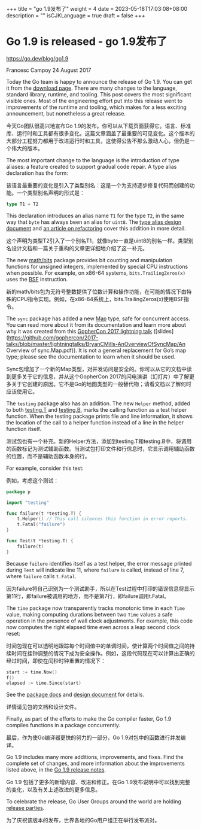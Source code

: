 +++
title = "go 1.9发布了"
weight = 4
date = 2023-05-18T17:03:08+08:00
description = ""
isCJKLanguage = true
draft = false
+++

# Go 1.9 is released - go 1.9发布了

https://go.dev/blog/go1.9

Francesc Campoy
24 August 2017

Today the Go team is happy to announce the release of Go 1.9. You can get it from the [download page](https://go.dev/dl/). There are many changes to the language, standard library, runtime, and tooling. This post covers the most significant visible ones. Most of the engineering effort put into this release went to improvements of the runtime and tooling, which makes for a less exciting announcement, but nonetheless a great release.

今天Go团队很高兴地宣布Go 1.9的发布。你可以从下载页面获得它。语言、标准库、运行时和工具都有很多变化。这篇文章涵盖了最重要的可见变化。这个版本的大部分工程努力都用于改进运行时和工具，这使得公告不那么激动人心，但仍是一个伟大的版本。

The most important change to the language is the introduction of type aliases: a feature created to support gradual code repair. A type alias declaration has the form:

该语言最重要的变化是引入了类型别名：这是一个为支持逐步修复代码而创建的功能。一个类型别名声明的形式是：

```go linenums="1"
type T1 = T2
```

This declaration introduces an alias name `T1` for the type `T2`, in the same way that `byte` has always been an alias for `uint8`. The [type alias design document](https://go.dev/design/18130-type-alias) and [an article on refactoring](https://go.dev/talks/2016/refactor.article) cover this addition in more detail.

这个声明为类型T2引入了一个别名T1，就像byte一直是uint8的别名一样。类型别名设计文档和一篇关于重构的文章更详细地介绍了这一补充。

The new [math/bits](https://go.dev/pkg/math/bits) package provides bit counting and manipulation functions for unsigned integers, implemented by special CPU instructions when possible. For example, on x86-64 systems, `bits.TrailingZeros(x)` uses the [BSF](https://pdos.csail.mit.edu/6.828/2010/readings/i386/BSF.htm) instruction.

新的math/bits包为无符号整数提供了位数计算和操作功能，在可能的情况下由特殊的CPU指令实现。例如，在x86-64系统上，bits.TrailingZeros(x)使用BSF指令。

The `sync` package has added a new [Map](https://go.dev/pkg/sync#Map) type, safe for concurrent access. You can read more about it from its documentation and learn more about why it was created from this [GopherCon 2017 lightning talk](https://www.youtube.com/watch?v=C1EtfDnsdDs) ([slides](https://github.com/gophercon/2017-talks/blob/master/lightningtalks/BryanCMills-AnOverviewOfSyncMap/An Overview of sync.Map.pdf)). It is not a general replacement for Go’s map type; please see the documentation to learn when it should be used.

Sync包增加了一个新的Map类型，对并发访问是安全的。你可以从它的文档中读到更多关于它的信息，并从这个GopherCon 2017的闪电演讲（幻灯片）中了解更多关于它创建的原因。它不是Go的地图类型的一般替代物；请看文档以了解何时应该使用它。

The `testing` package also has an addition. The new `Helper` method, added to both [testing.T](https://go.dev/pkg/testing#T.Helper) and [testing.B](https://go.dev/pkg/testing#B.Helper), marks the calling function as a test helper function. When the testing package prints file and line information, it shows the location of the call to a helper function instead of a line in the helper function itself.

测试包也有一个补充。新的Helper方法，添加到testing.T和testing.B中，将调用的函数标记为测试辅助函数。当测试包打印文件和行信息时，它显示调用辅助函数的位置，而不是辅助函数本身的行。

For example, consider this test:

例如，考虑这个测试：

```go linenums="1"
package p

import "testing"

func failure(t *testing.T) {
    t.Helper() // This call silences this function in error reports.
    t.Fatal("failure")
}

func Test(t *testing.T) {
    failure(t)
}
```

Because `failure` identifies itself as a test helper, the error message printed during `Test` will indicate line 11, where `failure` is called, instead of line 7, where `failure` calls `t.Fatal`.

因为failure将自己识别为一个测试助手，所以在Test过程中打印的错误信息将显示第11行，即failure被调用的地方，而不是第7行，即failure调用t.Fatal。

The `time` package now transparently tracks monotonic time in each `Time` value, making computing durations between two `Time` values a safe operation in the presence of wall clock adjustments. For example, this code now computes the right elapsed time even across a leap second clock reset:

时间包现在可以透明地跟踪每个时间值中的单调时间，使计算两个时间值之间的持续时间在挂钟调整的情况下成为安全操作。例如，这段代码现在可以计算出正确的经过时间，即使在闰秒时钟重置的情况下：

```go linenums="1"
start := time.Now()
f()
elapsed := time.Since(start)
```

See the [package docs](http://beta.golang.org/pkg/time/#hdr-Monotonic_Clocks) and [design document](https://github.com/golang/proposal/blob/master/design/12914-monotonic.md) for details.

详情请见包的文档和设计文件。

Finally, as part of the efforts to make the Go compiler faster, Go 1.9 compiles functions in a package concurrently.

最后，作为使Go编译器更快的努力的一部分，Go 1.9对包中的函数进行并发编译。

Go 1.9 includes many more additions, improvements, and fixes. Find the complete set of changes, and more information about the improvements listed above, in the [Go 1.9 release notes](https://go.dev/doc/go1.9).

Go 1.9 包括了更多的新增内容、改进和修正。在Go 1.9发布说明中可以找到完整的变化，以及有关上述改进的更多信息。

To celebrate the release, Go User Groups around the world are holding [release parties](https://github.com/golang/cowg/blob/master/events/2017-08-go1.9-release-party.md).

为了庆祝该版本的发布，世界各地的Go用户组正在举行发布派对。

